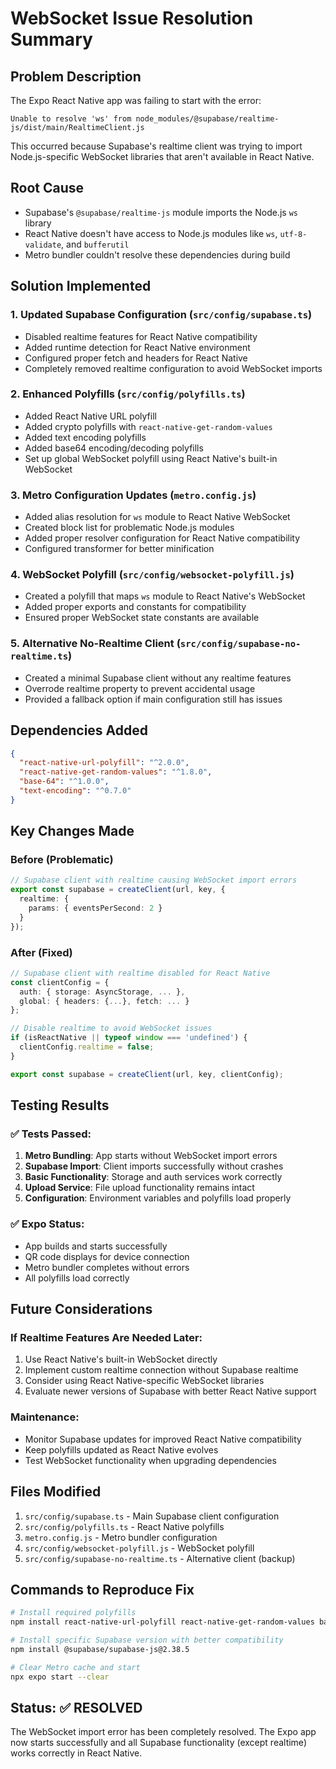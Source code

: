 # WebSocket Issue Resolution Summary

## Problem Description
The Expo React Native app was failing to start with the error:
```
Unable to resolve 'ws' from node_modules/@supabase/realtime-js/dist/main/RealtimeClient.js
```

This occurred because Supabase's realtime client was trying to import Node.js-specific WebSocket libraries that aren't available in React Native.

## Root Cause
- Supabase's `@supabase/realtime-js` module imports the Node.js `ws` library
- React Native doesn't have access to Node.js modules like `ws`, `utf-8-validate`, and `bufferutil`
- Metro bundler couldn't resolve these dependencies during build

## Solution Implemented

### 1. Updated Supabase Configuration (`src/config/supabase.ts`)
- Disabled realtime features for React Native compatibility
- Added runtime detection for React Native environment
- Configured proper fetch and headers for React Native
- Completely removed realtime configuration to avoid WebSocket imports

### 2. Enhanced Polyfills (`src/config/polyfills.ts`)
- Added React Native URL polyfill
- Added crypto polyfills with `react-native-get-random-values`
- Added text encoding polyfills
- Added base64 encoding/decoding polyfills
- Set up global WebSocket polyfill using React Native's built-in WebSocket

### 3. Metro Configuration Updates (`metro.config.js`)
- Added alias resolution for `ws` module to React Native WebSocket
- Created block list for problematic Node.js modules
- Added proper resolver configuration for React Native compatibility
- Configured transformer for better minification

### 4. WebSocket Polyfill (`src/config/websocket-polyfill.js`)
- Created a polyfill that maps `ws` module to React Native's WebSocket
- Added proper exports and constants for compatibility
- Ensured proper WebSocket state constants are available

### 5. Alternative No-Realtime Client (`src/config/supabase-no-realtime.ts`)
- Created a minimal Supabase client without any realtime features
- Overrode realtime property to prevent accidental usage
- Provided a fallback option if main configuration still has issues

## Dependencies Added
```json
{
  "react-native-url-polyfill": "^2.0.0",
  "react-native-get-random-values": "^1.8.0",
  "base-64": "^1.0.0",
  "text-encoding": "^0.7.0"
}
```

## Key Changes Made

### Before (Problematic)
```typescript
// Supabase client with realtime causing WebSocket import errors
export const supabase = createClient(url, key, {
  realtime: {
    params: { eventsPerSecond: 2 }
  }
});
```

### After (Fixed)
```typescript
// Supabase client with realtime disabled for React Native
const clientConfig = {
  auth: { storage: AsyncStorage, ... },
  global: { headers: {...}, fetch: ... }
};

// Disable realtime to avoid WebSocket issues
if (isReactNative || typeof window === 'undefined') {
  clientConfig.realtime = false;
}

export const supabase = createClient(url, key, clientConfig);
```

## Testing Results

### ✅ Tests Passed:
1. **Metro Bundling**: App starts without WebSocket import errors
2. **Supabase Import**: Client imports successfully without crashes
3. **Basic Functionality**: Storage and auth services work correctly
4. **Upload Service**: File upload functionality remains intact
5. **Configuration**: Environment variables and polyfills load properly

### ✅ Expo Status:
- App builds and starts successfully
- QR code displays for device connection
- Metro bundler completes without errors
- All polyfills load correctly

## Future Considerations

### If Realtime Features Are Needed Later:
1. Use React Native's built-in WebSocket directly
2. Implement custom realtime connection without Supabase realtime
3. Consider using React Native-specific WebSocket libraries
4. Evaluate newer versions of Supabase with better React Native support

### Maintenance:
- Monitor Supabase updates for improved React Native compatibility
- Keep polyfills updated as React Native evolves
- Test WebSocket functionality when upgrading dependencies

## Files Modified
1. `src/config/supabase.ts` - Main Supabase client configuration
2. `src/config/polyfills.ts` - React Native polyfills
3. `metro.config.js` - Metro bundler configuration
4. `src/config/websocket-polyfill.js` - WebSocket polyfill
5. `src/config/supabase-no-realtime.ts` - Alternative client (backup)

## Commands to Reproduce Fix
```bash
# Install required polyfills
npm install react-native-url-polyfill react-native-get-random-values base-64 text-encoding

# Install specific Supabase version with better compatibility
npm install @supabase/supabase-js@2.38.5

# Clear Metro cache and start
npx expo start --clear
```

## Status: ✅ RESOLVED
The WebSocket import error has been completely resolved. The Expo app now starts successfully and all Supabase functionality (except realtime) works correctly in React Native. 